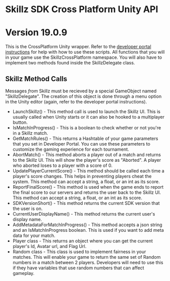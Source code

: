 # Skillz SDK Cross Platform Unity API
# Version 19.0.9

This is the CrossPlatform Unity wrapper. Refer to the [developer portal instructions](https://cdn.skillz.com/doc/developer/) for help with how to use these scripts. All functions that you will in your game use the SkillzCrossPlatform namespace. You will also have to implement two methods found inside the SkillzDelegate class.

## Skillz Method Calls

Messages *from* Skillz must be recieved by a special GameObject named "SkillzDelegate". The creation of this object is done through a menu option in the Unity editor (again, refer to the developer portal instructions).

* LaunchSkillz() -  This method call is used to launch the Skillz UI. This is usually called when Unity starts or it can also be hooked to a multiplayer button.
* IsMatchInProgress() -  This is a boolean to check whether or not you're in a Skillz match.
* GetMatchRules() - This returns a Hashtable of your game parameters that you set in Developer Portal. You can use these parameters to customize the gaming experience for each tournament.
* AbortMatch() - This method aborts a player out of a match and returns to the Skillz UI. This will show the player's score as "Aborted". A player who aborted loses to a player with a score of 0.
* UpdatePlayerCurrentScore() - This method should be called each time a player's score changes. This helps in preventing players cheat the system. This method can accept a string, a float, or an int as its score.
* ReportFinalScore() - This method is used when the game ends to report the final score to our servers and returns the user back to the Skillz UI. This method can accept a string, a float, or an int as its score.
* SDKVersionShort() - This method returns the current SDK version that the user is on.
* CurrentUserDisplayName() - This method returns the current user's display name.
* AddMetadataForMatchInProgress() - This method accepts a json string and an IsMatchInProgress boolean. This is used if you want to add meta data for your match.
* Player class - This returns an object where you can get the current player's Id, Avatar url, and Flag Url.
* Random class - This class is used to implement fairness in your matches. This will enable your game to return the same set of Random numbers in a match between 2 players. Developers will need to use this if they have variables that use random numbers that can affect gameplay.
